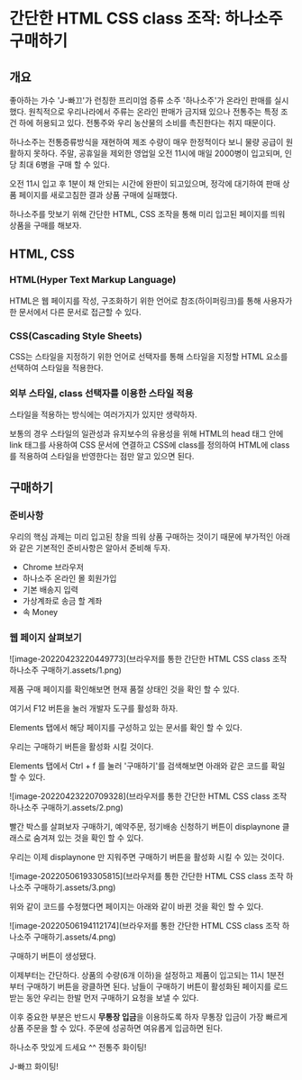 # 간단한 HTML CSS class 조작: 하나소주 구매하기

## 개요

좋아하는 가수 'J-빠끄'가 런칭한 프리미엄 증류 소주 '하나소주'가 온라인 판매를 실시했다. 원칙적으로 우리나라에서 주류는 온라인 판매가 금지돼 있으나 전통주는 특정 조건 하에 허용되고 있다. 전통주와 우리 농산물의 소비를 촉진한다는 취지 때문이다.

하나소주는 전통증류방식을 재현하여 제조 수량이 매우 한정적이다 보니 물량 공급이 원활하지 못하다. 주말, 공휴일을 제외한 영업일 오전 11시에 매일 2000병이 입고되며, 인당 최대 6병을 구매 할 수 있다.

오전 11시 입고 후 1분이 채 안되는 시간에 완판이 되고있으며, 정각에 대기하여 판매 상품 페이지를 새로고침한 결과 상품 구매에 실패했다.

하나소주를 맛보기 위해 간단한 HTML, CSS 조작을 통해 미리 입고된 페이지를 띄워 상품을 구매를 해보자.



## HTML, CSS

### HTML(Hyper Text Markup Language)

HTML은 웹 페이지를 작성, 구조화하기 위한 언어로 참조(하이퍼링크)를 통해 사용자가 한 문서에서 다른 문서로 접근할 수 있다.

### CSS(Cascading Style Sheets)

CSS는 스타일을 지정하기 위한 언어로 선택자를 통해 스타일을 지정할 HTML 요소를 선택하여 스타일을 적용한다.

### 외부 스타일, class 선택자를 이용한 스타일 적용

스타일을 적용하는 방식에는 여러가지가 있지만 생략하자.

보통의 경우 스타일의 일관성과 유지보수의 유용성을 위해 HTML의 head 태그 안에 link 태그를 사용하여 CSS 문서에 연결하고 CSS에 class를 정의하여 HTML에 class를 적용하여 스타일을 반영한다는 점만 알고 있으면 된다.



## 구매하기

### 준비사항

우리의 핵심 과제는 미리 입고된 창을 띄워 상품 구매하는 것이기 때문에 부가적인 아래와 같은 기본적인 준비사항은 알아서 준비해 두자.

- Chrome 브라우저
- 하나소주 온라인 몰 회원가입
- 기본 배송지 입력
- 가상계좌로 송금 할 계좌
- 속 Money

### 웹 페이지 살펴보기

![image-20220423220449773](브라우저를 통한 간단한 HTML CSS class 조작 하나소주 구매하기.assets/1.png)

제품 구매 페이지를 확인해보면 현재 품절 상태인 것을 확인 할 수 있다.

여기서 F12 버튼을 눌러 개발자 도구를 활성화 하자.

Elements 탭에서 해당 페이지를 구성하고 있는 문서를 확인 할 수 있다.

우리는 구매하기 버튼을 활성화 시킬 것이다.

Elements 탭에서 Ctrl + f 를 눌러 '구매하기'를 검색해보면 아래와 같은 코드를 확일 할 수 있다.

![image-20220423220709328](브라우저를 통한 간단한 HTML CSS class 조작 하나소주 구매하기.assets/2.png)

빨간 박스를 살펴보자 구매하기, 예약주문, 정기배송 신청하기 버튼이 displaynone 클래스로 숨겨져 있는 것을 확인 할 수 있다.

우리는 이제 displaynone 만 지워주면 구매하기 버튼을 활성화 시킬 수 있는 것이다.

![image-20220506193305815](브라우저를 통한 간단한 HTML CSS class 조작 하나소주 구매하기.assets/3.png)

위와 같이 코드를 수정했다면 페이지는 아래와 같이 바뀐 것을 확인 할 수 있다.

![image-20220506194112174](브라우저를 통한 간단한 HTML CSS class 조작 하나소주 구매하기.assets/4.png)

구매하기 버튼이 생성됐다.



이제부터는 간단하다. 상품의 수량(6개 이하)을 설정하고 제품이 입고되는 11시 1분전 부터 구매하기 버튼을 광클하면 된다. 남들이 구매하기 버튼이 활성화된 페이지를 로드받는 동안 우리는 한발 먼저 구매하기 요청을 보낼 수 있다.



이후 중요한 부분은 반드시 **무통장 입금**을 이용하도록 하자 무통장 입금이 가장 빠르게 상품 주문을 할 수 있다. 주문에 성공하면 여유롭게 입금하면 된다.



하나소주 맛있게 드세요 ^^
전통주 화이팅!

J-빠끄 화이팅!
